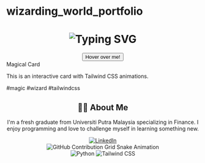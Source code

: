 # wizarding_world_portfolio
<div align="center">
    <h1>
        <img src="https://readme-typing-svg.herokuapp.com?font=Jetbrains+mono&size=40&duration=3000&color=33FF33&center=true&vCenter=true&width=1000&lines=Welcome+to+the+Wizarding+World;I'm+Emilia;A+Magical+Developer" alt="Typing SVG"/>
    </h1>
</div>

<div align="center">
    <button class="bg-blue-500 hover:bg-blue-700 text-white font-bold py-2 px-4 rounded">
        Hover over me!
    </button>
</div>

<div class="max-w-sm mx-auto bg-white shadow-lg rounded-lg overflow-hidden my-4">
    <div class="px-6 py-4">
        <div class="font-bold text-xl mb-2">Magical Card</div>
        <p class="text-gray-700 text-base">
            This is an interactive card with Tailwind CSS animations.
        </p>
    </div>
    <div class="px-6 pt-4 pb-2">
        <span class="inline-block bg-gray-200 rounded-full px-3 py-1 text-sm font-semibold text-gray-700 mr-2 mb-2">#magic</span>
        <span class="inline-block bg-gray-200 rounded-full px-3 py-1 text-sm font-semibold text-gray-700 mr-2 mb-2">#wizard</span>
        <span class="inline-block bg-gray-200 rounded-full px-3 py-1 text-sm font-semibold text-gray-700 mr-2 mb-2">#tailwindcss</span>
    </div>
</div>

<div align="center">
    <h2>🧙‍♂️ About Me</h2>
    <p>I'm a fresh graduate from Universiti Putra Malaysia specializing in Finance. I enjoy programming and love to challenge myself in learning something new.</p>
</div>

<div align="center">
    <a href="https://www.linkedin.com/in/[YourLinkedIn]/">
        <img src="https://img.shields.io/badge/LinkedIn-0077B5?style=for-the-badge&logo=linkedin&logoColor=white" alt="LinkedIn"/>
    </a>
</div>

<div align="center">
    <img src="https://raw.githubusercontent.com/[YourGitHub]/[YourGitHub]/output/github-contribution-grid-snake.svg" alt="GitHub Contribution Grid Snake Animation"/>
</div>

<div align="center">
    <img src="https://img.shields.io/badge/Python-3776AB?style=for-the-badge&logo=python&logoColor=white" alt="Python"/>
    <img src="https://img.shields.io/badge/Tailwind_CSS-38B2AC?style=for-the-badge&logo=tailwind-css&logoColor=white" alt="Tailwind CSS"/>
</div>

<link rel="stylesheet" type="text/css" href="styles.css">
